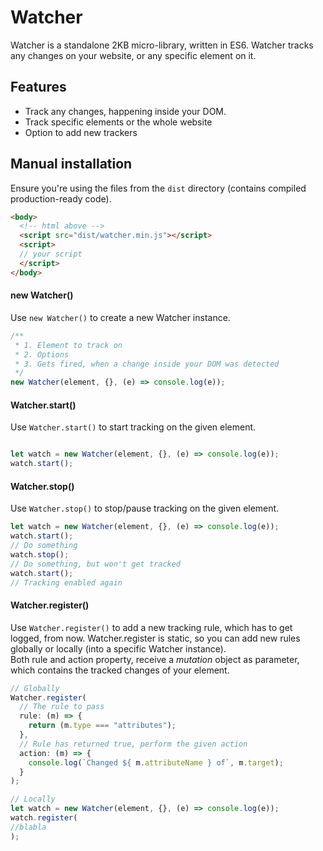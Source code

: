# Watcher
Watcher is a standalone 2KB micro-library, written in ES6. Watcher tracks any changes on your website, or any specific element on it.

## Features
 - Track any changes, happening inside your DOM.
 - Track specific elements or the whole website
 - Option to add new trackers

## Manual installation
Ensure you're using the files from the `dist` directory (contains compiled production-ready code).
  
```html
<body>
  <!-- html above -->
  <script src="dist/watcher.min.js"></script>
  <script>
  // your script
  </script>
</body>
```

#### new Watcher()
Use `new Watcher()` to create a new Watcher instance.
```js
/**
 * 1. Element to track on
 * 2. Options
 * 3. Gets fired, when a change inside your DOM was detected
 */
new Watcher(element, {}, (e) => console.log(e));
```

#### Watcher.start()
Use `Watcher.start()` to start tracking on the given element.
```js

let watch = new Watcher(element, {}, (e) => console.log(e));
watch.start();
```

#### Watcher.stop()
Use `Watcher.stop()` to stop/pause tracking on the given element.
```js
let watch = new Watcher(element, {}, (e) => console.log(e));
watch.start();
// Do something
watch.stop();
// Do something, but won't get tracked
watch.start();
// Tracking enabled again
```

#### Watcher.register()
Use `Watcher.register()` to add a new tracking rule, which has to get logged, from now.
Watcher.register is static, so you can add new rules globally or locally (into a specific Watcher instance).</br>
Both rule and action property, receive a *mutation* object as parameter, which contains the tracked changes of your element.
```js
// Globally
Watcher.register(
  // The rule to pass
  rule: (m) => {
    return (m.type === "attributes");
  },
  // Rule has returned true, perform the given action
  action: (m) => {
    console.log(`Changed ${ m.attributeName } of`, m.target);
  }
);

// Locally
let watch = new Watcher(element, {}, (e) => console.log(e));
watch.register(
//blabla
);
```
